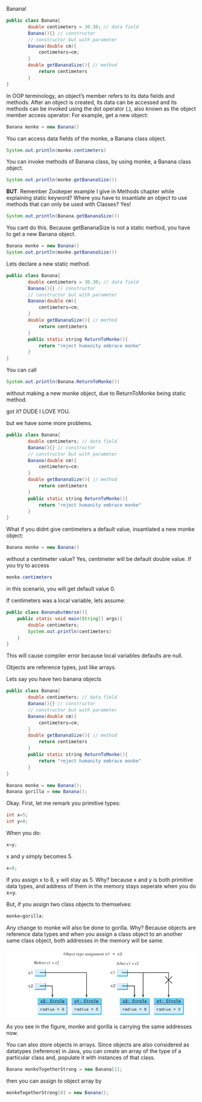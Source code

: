 Banana!
```java
public class Banana{
		double centimeters = 30.30; // data field
		Banana(){} // constructor
		// constructor but with parameter
		Banana(double cm){
			centimeters=cm;
		}
		double getBananaSize(){ // method
			return centimeters
		}
}
```
In OOP terminology, an object’s member refers to its data fields and methods. After an object is created, its data can be accessed and its methods can be invoked using the dot operator (.), also known as the object member access operator:
For example, get a new object:
```java
Banana monke = new Banana()
```
You can access data fields of the monke, a Banana class object.
```java
System.out.println(monke.centimeters)
```
You can invoke methods of Banana class, by using monke, a Banana class object.
```java
System.out.println(monke.getBananaSize())
```
**BUT**. Remember Zookeper example I give in Methods chapter while explaining static keyword? Where you have to insantiate an object to use methods that can only be used with Classes? Yes!

```java
System.out.println(Banana.getBananaSize())
```
You cant do this. Because getBananaSize is not a static method, you have to get a new Banana object.
```java
Banana monke = new Banana()
System.out.println(monke.getBananaSize())
```
Lets declare a new static method.
```java
public class Banana{
		double centimeters = 30.30; // data field
		Banana(){} // constructor
		// constructor but with parameter
		Banana(double cm){
			centimeters=cm;
		}
		double getBananaSize(){ // method
			return centimeters
		}
		public static string ReturnToMonke(){
			return "reject humanity embrace monke"
		}
}
```
You can call
```java
System.out.println(Banana.ReturnToMonke())
```
without making a new monke object, due to ReturnToMonke being static method.

got it? DUDE I LOVE YOU.

but we have some more problems.
```java
public class Banana{
		double centimeters; // data field
		Banana(){} // constructor
		// constructor but with parameter
		Banana(double cm){
			centimeters=cm;
		}
		double getBananaSize(){ // method
			return centimeters
		}
		public static string ReturnToMonke(){
			return "reject humanity embrace monke"
		}
}
```
What if you didnt give centimeters a default value, insantiated a new monke object:
```java
Banana monke = new Banana()
```
without a centimeter value? Yes, centimeter will be default double value.
If you try to access 
```java
monke.centimeters
```
in this scenario, you will get default value 0.

If centimeters was a local variable, lets assume:
```java
public class BananabutWorse(){
	public static void main(String[] args){
		double centimeters;
		System.out.println(centimeters)
	}
}
```
This will cause compiler error because local variables defaults are null.

Objects are reference types, just like arrays.

Lets say you have two banana objects
```java
public class Banana{
		double centimeters; // data field
		Banana(){} // constructor
		// constructor but with parameter
		Banana(double cm){
			centimeters=cm;
		}
		double getBananaSize(){ // method
			return centimeters
		}
		public static string ReturnToMonke(){
			return "reject humanity embrace monke"
		}
}
```

```java
Banana monke = new Banana();
Banana gorilla = new Banana();
```

Okay. First, let me remark you primitive types:
```java
int x=5;
int y=0;
```
When you do:
```java
x=y;
```
x and y simply becomes 5.
```java
x=8;
```
If you assign x to 8, y will stay as 5. Why? because x and y is both primitive data types, and address of them in the memory stays seperate when you do x=y.

But, if you assign two class objects to themselves:
```java
monke=gorilla;
```
Any change to monke will also be done to gorilla. Why? Because objects are reference data types and when you assign a class object to an another same class object, both addresses in the memory will be same.

![img](https://github.com/canercetin-randomguy/cmpe211-midterm-review/blob/main/9.Objects%20and%20Classes/Pasted%20image%2020221127130845.png)

As you see in the figure, monke and gorilla is carrying the same addresses now.

You can also store objects in arrays. 
Since objects are also considered as datatypes (reference) in Java, you can create an array of the type of a particular class and, populate it with instances of that class.
```java
Banana monkeTogetherStrong = new Banana[1];
```
then you can assign to object array by
```java
monkeTogetherStrong[0] = new Banana();
```

